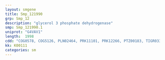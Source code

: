```yaml
---
layout: smgene
title: Smp_121990
grp: Smp_12
description: "glycerol 3 phosphate dehydrogenase"
smp: Smp_121990.1
uniprot: "G4VAV1"
length:  1998
cdd: "COG0578, COG5126, PLN02464, PRK11101, PRK12266, PTZ00183, TIGR03377, cd00051, cl08302, cl21454, pfam01266, pfam13499, pfam13833"
kk: K00111
categories: sm
---
```

